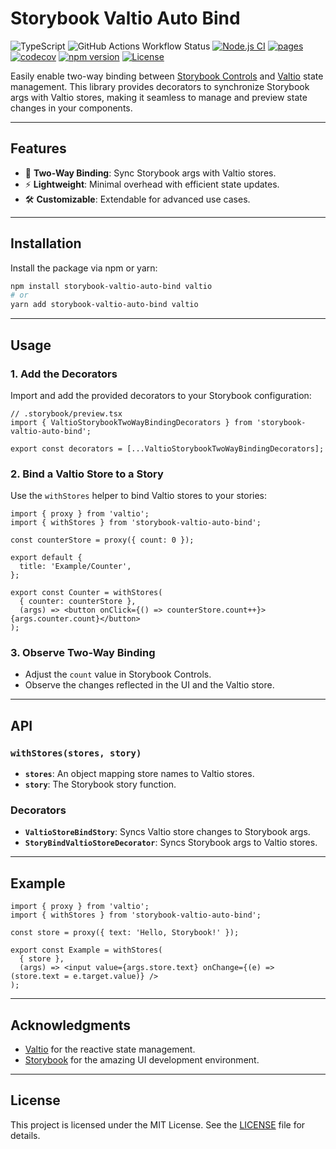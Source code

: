 # Storybook Valtio Auto Bind

![TypeScript](https://img.shields.io/badge/typescript-%23007ACC.svg?logo=typescript&logoColor=white)
![GitHub Actions Workflow Status](https://img.shields.io/github/actions/workflow/status/cospie/storybook-valtio-auto-bind/node.js.yml)
[![Node.js CI](https://github.com/CosPie/storybook-valtio-auto-bind/actions/workflows/node.js.yml/badge.svg)](https://github.com/CosPie/storybook-valtio-auto-bind/actions/workflows/node.js.yml)
[![pages](https://github.com/CosPie/storybook-valtio-auto-bind/actions/workflows/pages/pages-build-deployment/badge.svg)](https://github.com/CosPie/storybook-valtio-auto-bind/actions/workflows/pages/pages-build-deployment)
[![codecov](https://codecov.io/gh/CosPie/storybook-valtio-auto-bind/graph/badge.svg?token=3X6NKW23PY)](https://codecov.io/gh/CosPie/storybook-valtio-auto-bind)
[![npm version](https://img.shields.io/npm/v/storybook-valtio-auto-bind.svg)](https://www.npmjs.com/package/storybook-valtio-auto-bind)
[![License](https://img.shields.io/badge/license-MIT-blue.svg)](LICENSE)

Easily enable two-way binding between [Storybook Controls](https://storybook.js.org/docs/essentials/controls) and [Valtio](https://github.com/pmndrs/valtio) state management. This library provides decorators to synchronize Storybook args with Valtio stores, making it seamless to manage and preview state changes in your components.

---

## Features

- 🔄 **Two-Way Binding**: Sync Storybook args with Valtio stores.
- ⚡ **Lightweight**: Minimal overhead with efficient state updates.
- 🛠️ **Customizable**: Extendable for advanced use cases.

---

## Installation

Install the package via npm or yarn:

```bash
npm install storybook-valtio-auto-bind valtio
# or
yarn add storybook-valtio-auto-bind valtio
```

---

## Usage

### 1. Add the Decorators

Import and add the provided decorators to your Storybook configuration:

```tsx
// .storybook/preview.tsx
import { ValtioStorybookTwoWayBindingDecorators } from 'storybook-valtio-auto-bind';

export const decorators = [...ValtioStorybookTwoWayBindingDecorators];
```

### 2. Bind a Valtio Store to a Story

Use the `withStores` helper to bind Valtio stores to your stories:

```tsx
import { proxy } from 'valtio';
import { withStores } from 'storybook-valtio-auto-bind';

const counterStore = proxy({ count: 0 });

export default {
  title: 'Example/Counter',
};

export const Counter = withStores(
  { counter: counterStore },
  (args) => <button onClick={() => counterStore.count++}>{args.counter.count}</button>
);
```

### 3. Observe Two-Way Binding

- Adjust the `count` value in Storybook Controls.
- Observe the changes reflected in the UI and the Valtio store.

---

## API

### `withStores(stores, story)`

- **`stores`**: An object mapping store names to Valtio stores.
- **`story`**: The Storybook story function.

### Decorators

- **`ValtioStoreBindStory`**: Syncs Valtio store changes to Storybook args.
- **`StoryBindValtioStoreDecorator`**: Syncs Storybook args to Valtio stores.

---

## Example

```tsx
import { proxy } from 'valtio';
import { withStores } from 'storybook-valtio-auto-bind';

const store = proxy({ text: 'Hello, Storybook!' });

export const Example = withStores(
  { store },
  (args) => <input value={args.store.text} onChange={(e) => (store.text = e.target.value)} />
);
```

---

## Acknowledgments

- [Valtio](https://github.com/pmndrs/valtio) for the reactive state management.
- [Storybook](https://storybook.js.org/) for the amazing UI development environment.

---

## License

This project is licensed under the MIT License. See the [LICENSE](LICENSE) file for details.
